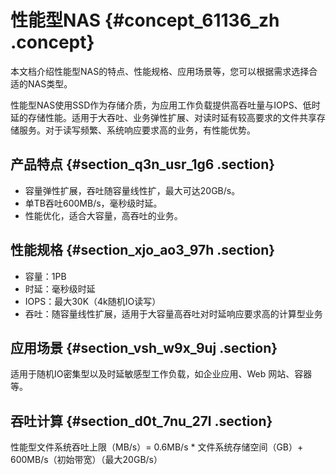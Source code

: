 # 性能型NAS {#concept_61136_zh .concept}

本文档介绍性能型NAS的特点、性能规格、应用场景等，您可以根据需求选择合适的NAS类型。

性能型NAS使用SSD作为存储介质，为应用工作负载提供高吞吐量与IOPS、低时延的存储性能。适用于大吞吐、业务弹性扩展、对读时延有较高要求的文件共享存储服务。对于读写频繁、系统响应要求高的业务，有性能优势。

## 产品特点 {#section_q3n_usr_1g6 .section}

-   容量弹性扩展，吞吐随容量线性扩，最大可达20GB/s。
-   单TB吞吐600MB/s，毫秒级时延。
-   性能优化，适合大容量，高吞吐的业务。

## 性能规格 {#section_xjo_ao3_97h .section}

-   容量：1PB
-   时延：毫秒级时延
-   IOPS：最大30K（4k随机IO读写）
-   吞吐：随容量线性扩展，适用于大容量高吞吐对时延响应要求高的计算型业务

## 应用场景 {#section_vsh_w9x_9uj .section}

适用于随机IO密集型以及时延敏感型工作负载，如企业应用、Web 网站、容器等。

## 吞吐计算 {#section_d0t_7nu_27l .section}

性能型文件系统吞吐上限（MB/s）= 0.6MB/s \* 文件系统存储空间（GB）+ 600MB/s（初始带宽）（最大20GB/s）

